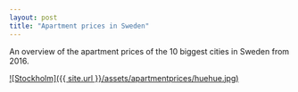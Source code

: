 ```yaml
---
layout: post
title: "Apartment prices in Sweden"
---
```


An overview of the apartment prices of the 10 biggest cities in Sweden from 2016. 


[![Stockholm]({{ site.url }}/assets/apartmentprices/huehue.jpg)](http://www.google.se)
